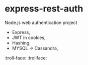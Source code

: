 # express-rest-auth
Node.js web authentication project

- Express,
- JWT in cookies,
- Hashing,
- MYSQL -> Cassandra,

:troll-face:
:trollface:
